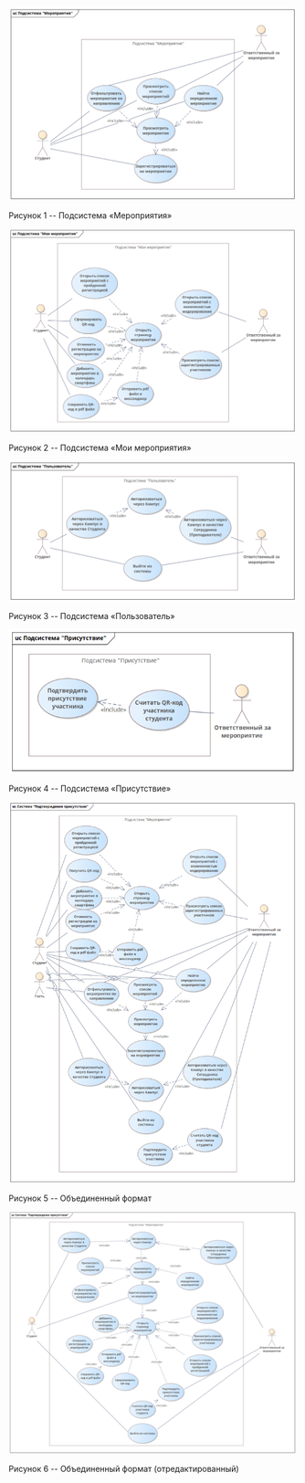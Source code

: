 ![](vertopal_348da851a85a41e5a1f3b3590c8e74d5/media/image1.png)

Рисунок 1 -- Подсистема «Мероприятия»


![](vertopal_348da851a85a41e5a1f3b3590c8e74d5/media/image2.png)

Рисунок 2 -- Подсистема «Мои мероприятия»


![](vertopal_348da851a85a41e5a1f3b3590c8e74d5/media/image3.png)


Рисунок 3 -- Подсистема «Пользователь»


![](vertopal_348da851a85a41e5a1f3b3590c8e74d5/media/image4.png)

Рисунок 4 -- Подсистема «Присутствие»


![](vertopal_348da851a85a41e5a1f3b3590c8e74d5/media/image5.png)

Рисунок 5 -- Объединенный формат


![](vertopal_348da851a85a41e5a1f3b3590c8e74d5/media/image6.png)

Рисунок 6 -- Объединенный формат (отредактированный)

